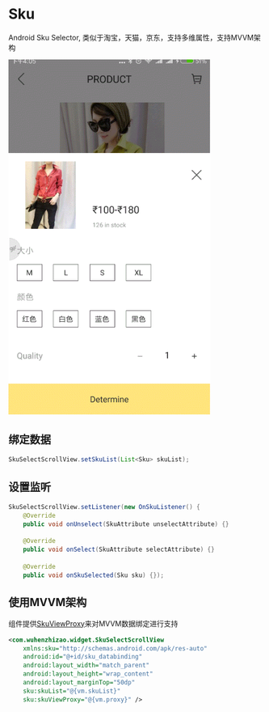 # Sku
Android Sku Selector, 类似于淘宝，天猫，京东，支持多维属性，支持MVVM架构

<img src="screenshots/20170915_160521.gif" width = "400" />


绑定数据
-------

```java
SkuSelectScrollView.setSkuList(List<Sku> skuList);
```


设置监听
-------

```java
SkuSelectScrollView.setListener(new OnSkuListener() {
    @Override
    public void onUnselect(SkuAttribute unselectAttribute) {}

    @Override
    public void onSelect(SkuAttribute selectAttribute) {}

    @Override
    public void onSkuSelected(Sku sku) {});
```

使用MVVM架构 
---------- 
  
组件提供[SkuViewProxy](library/src/main/java/com/wuhenzhizao/widget/SkuViewProxy.java)来对MVVM数据绑定进行支持  

```xml
<com.wuhenzhizao.widget.SkuSelectScrollView
    xmlns:sku="http://schemas.android.com/apk/res-auto"
    android:id="@+id/sku_databinding"
    android:layout_width="match_parent"
    android:layout_height="wrap_content"
    android:layout_marginTop="50dp"
    sku:skuList="@{vm.skuList}"
    sku:skuViewProxy="@{vm.proxy}" />
```